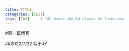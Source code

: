 ```yaml
---
title: TITLE
categories: [TEST]
tags: [TAG]     # TAG names should always be lowercase
---
```


#第一篇博客

##2022/7/22 写于JY